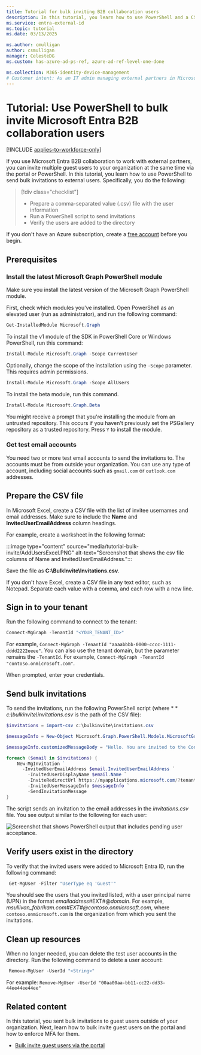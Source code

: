 ```yaml
---
title: Tutorial for bulk inviting B2B collaboration users
description: In this tutorial, you learn how to use PowerShell and a CSV file to send bulk invitations to external Microsoft Entra B2B collaboration guest users.
ms.service: entra-external-id
ms.topic: tutorial
ms.date: 03/13/2025

ms.author: cmulligan
author: csmulligan
manager: CelesteDG
ms.custom: has-azure-ad-ps-ref, azure-ad-ref-level-one-done

ms.collection: M365-identity-device-management
# Customer intent: As an IT admin managing external partners in Microsoft Entra B2B collaboration, I want to use PowerShell to send bulk invitations to guest users, so that I can efficiently add multiple users to my organization and streamline the onboarding process.
---
```


# Tutorial: Use PowerShell to bulk invite Microsoft Entra B2B collaboration users

[!INCLUDE [applies-to-workforce-only](./includes/applies-to-workforce-only.md)]

If you use Microsoft Entra B2B collaboration to work with external partners, you can invite multiple guest users to your organization at the same time via the portal or PowerShell. In this tutorial, you learn how to use PowerShell to send bulk invitations to external users. Specifically, you do the following:

> [!div class="checklist"]
> * Prepare a comma-separated value (.csv) file with the user information
> * Run a PowerShell script to send invitations
> * Verify the users are added to the directory

If you don't have an Azure subscription, create a [free account](https://azure.microsoft.com/free/?WT.mc_id=A261C142F) before you begin. 

## Prerequisites

### Install the latest Microsoft Graph PowerShell module

Make sure you install the latest version of the Microsoft Graph PowerShell module.

First, check which modules you've installed. Open PowerShell as an elevated user (run as administrator), and run the following command:

```powershell
Get-InstalledModule Microsoft.Graph
```

To install the v1 module of the SDK in PowerShell Core or Windows PowerShell, run this command:

```powershell
Install-Module Microsoft.Graph -Scope CurrentUser
```

Optionally, change the scope of the installation using the `-Scope` parameter. This requires admin permissions.

```powershell
Install-Module Microsoft.Graph -Scope AllUsers
```

To install the beta module, run this command.

```powershell
Install-Module Microsoft.Graph.Beta
```

You might receive a prompt that you're installing the module from an untrusted repository. This occurs if you haven't previously set the PSGallery repository as a trusted repository. Press `Y` to install the module.

### Get test email accounts

You need two or more test email accounts to send the invitations to. The accounts must be from outside your organization. You can use any type of account, including social accounts such as `gmail.com` or `outlook.com` addresses.

## Prepare the CSV file

In Microsoft Excel, create a CSV file with the list of invitee usernames and email addresses. Make sure to include the **Name** and **InvitedUserEmailAddress** column headings.

For example, create a worksheet in the following format:

:::image type="content" source="media/tutorial-bulk-invite/AddUsersExcel.PNG" alt-text="Screenshot that shows the csv file columns of Name and InvitedUserEmailAddress.":::

Save the file as **C:\BulkInvite\Invitations.csv**. 

If you don't have Excel, create a CSV file in any text editor, such as Notepad. Separate each value with a comma, and each row with a new line. 

## Sign in to your tenant

Run the following command to connect to the tenant:

```powershell
Connect-MgGraph -TenantId "<YOUR_TENANT_ID>"
```

For example, `Connect-MgGraph -TenantId "aaaabbbb-0000-cccc-1111-dddd2222eeee"`. You can also use the tenant domain, but the parameter remains the `-TenantId`. For example, `Connect-MgGraph -TenantId "contoso.onmicrosoft.com"`.
 
When prompted, enter your credentials.

## Send bulk invitations

To send the invitations, run the following PowerShell script (where * * *c:\bulkinvite\invitations.csv* is the path of the CSV file):

```powershell
$invitations = import-csv c:\bulkinvite\invitations.csv

$messageInfo = New-Object Microsoft.Graph.PowerShell.Models.MicrosoftGraphInvitedUserMessageInfo

$messageInfo.customizedMessageBody = "Hello. You are invited to the Contoso organization."

foreach ($email in $invitations) {
	New-MgInvitation ` 
      -InvitedUserEmailAddress $email.InvitedUserEmailAddress `
		-InvitedUserDisplayName $email.Name `
		-InviteRedirectUrl https://myapplications.microsoft.com/?tenantid=aaaabbbb-0000-cccc-1111-dddd2222eeee `
		-InvitedUserMessageInfo $messageInfo `
		-SendInvitationMessage
}
```

The script sends an invitation to the email addresses in the *invitations.csv* file. You see output similar to the following for each user:

![Screenshot that shows PowerShell output that includes pending user acceptance.](media/tutorial-bulk-invite/B2BBulkImport.png)

## Verify users exist in the directory

To verify that the invited users were added to Microsoft Entra ID, run the following command:

```powershell
 Get-MgUser -Filter "UserType eq 'Guest'"
```

You should see the users that you invited listed, with a user principal name (UPN) in the format *emailaddress*#EXT#\@*domain*. For example, *msullivan_fabrikam.com#EXT#\@contoso.onmicrosoft.com*, where `contoso.onmicrosoft.com` is the organization from which you sent the invitations.

## Clean up resources

When no longer needed, you can delete the test user accounts in the directory. Run the following command to delete a user account:

```powershell
 Remove-MgUser -UserId "<String>"
```

For example: `Remove-MgUser -UserId "00aa00aa-bb11-cc22-dd33-44ee44ee44ee"`

## Related content

In this tutorial, you sent bulk invitations to guest users outside of your organization. Next, learn how to bulk invite guest users on the portal and how to enforce MFA for them.

- [Bulk invite guest users via the portal](tutorial-bulk-invite.md)
